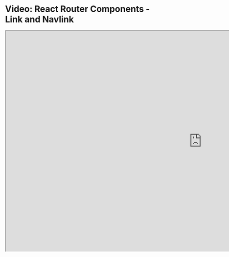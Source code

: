 # Video: React Router Components - Link and Navlink

<iframe src="https://scrimba.com/scrim/co1254af896a4347277aadde8?pl=pXZKQAB" width="1280" height="720" allowfullscreen="allowfullscreen" allow="autoplay; fullscreen; picture-in-picture"></iframe>
